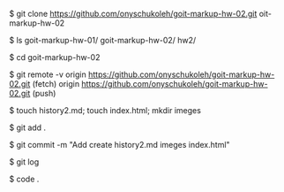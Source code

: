 \$ git clone https://github.com/onyschukoleh/goit-markup-hw-02.git
oit-markup-hw-02

\$ ls goit-markup-hw-01/ goit-markup-hw-02/ hw2/

\$ cd goit-markup-hw-02

\$ git remote -v origin https://github.com/onyschukoleh/goit-markup-hw-02.git
(fetch) origin https://github.com/onyschukoleh/goit-markup-hw-02.git (push)

\$ touch history2.md; touch index.html; mkdir imeges

\$ git add .

\$ git commit -m "Add create history2.md imeges index.html"

\$ git log

\$ code .
